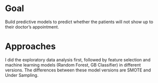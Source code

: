 # Goal
Build predictive models to predict whether the patients will not show up to their doctor’s appointment. 


# Approaches
I did the exploratory data analysis first, followed by feature selection and machine learning models (Random Forest, GB Classifier) in different versions. The differences between these model versions are SMOTE and Under Sampling. 
